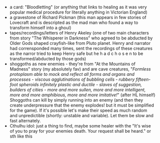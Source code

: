 - a card: "Bloodletting" (or anything that links to healing as it was very popular medical procedure for literally anything in Victorian England)
- a gravestone of Richard Pickman (this man appears in few stories of Lovecraft and is descripted as the mad man who found a way to transform himself into a ghoul)
-  tapes/recordings/letters of Henry Akeley (one of two main characters from story "The Whisperer in Darkness" who agreed to be abducted by Older Gods shaped crayfish-like from Pluto planet. Henry and narrator had corrensponded many times, sent the recordings of these creatures as the narror tried to keep Henry safe but he  h a d    c  h o s e n  to be transformed/abducted by those gods) 
- shoggoths as new enemies - they're from "At the Mountains of Madness" story (my absolutely fav) and are cave creatures, "*Formless protoplasm able to mock and reflect all forms and organs and processes - viscous agglutinations of bubbling cells - rubbery fifteen-foot spheroids infinitely plastic and ductile - slaves of suggestion, builders of cities - more and more sullen, more and more intelligent, more and more amphibious, more and more imitative!*" (after HL himself)
  Shoggoths can kill by simply running into an enemy (and then they create underpressure that the enemy explodes! but it must be simplified for the game). If it's possible let's make their speed as much random and unpredictible (shortly: unstable and variable). Let them be slow and fast alternately.
- Cthulhu idol: just a thing to find, maybe some healer with the "It's wise of you to pray for your enemies death. Your request shall be heard." or sth like this